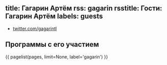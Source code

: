 title: Гагарин Артём
rss: gagarin
rsstitle: Гости: Гагарин Артём
labels: guests
---
- [twitter.com/gagarintl](http://twitter.com/gagarintl)


## Программы с его участием

{{ pagelist(pages, limit=None, label='gagarin') }}
